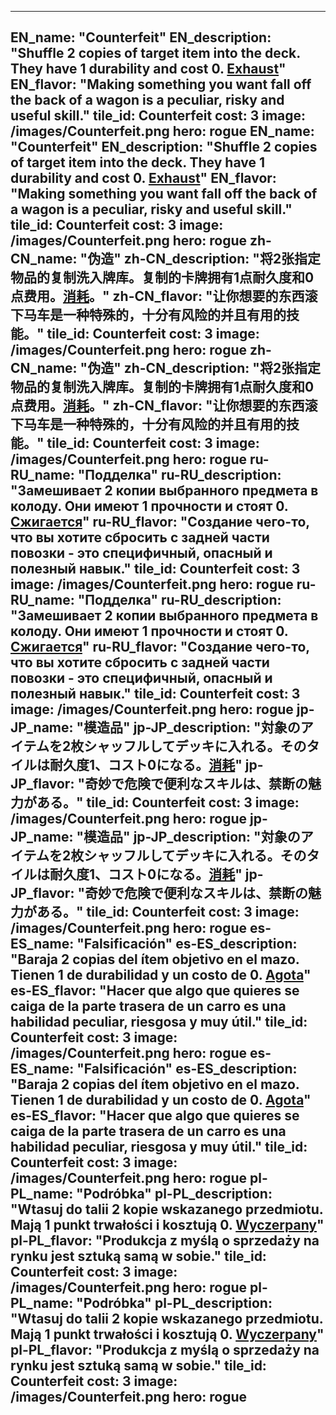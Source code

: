 ---

EN_name: "Counterfeit"
EN_description: "Shuffle 2 copies of target item into the deck. They have 1 durability and cost 0. <u>Exhaust</u>"
EN_flavor: "Making something you want fall off the back of a wagon is a peculiar, risky and useful skill."
tile_id: Counterfeit
cost: 3
image: /images/Counterfeit.png
hero: rogue
EN_name: "Counterfeit"
EN_description: "Shuffle 2 copies of target item into the deck. They have 1 durability and cost 0. <u>Exhaust</u>"
EN_flavor: "Making something you want fall off the back of a wagon is a peculiar, risky and useful skill."
tile_id: Counterfeit
cost: 3
image: /images/Counterfeit.png
hero: rogue
zh-CN_name: "伪造"
zh-CN_description: "将2张指定物品的复制洗入牌库。复制的卡牌拥有1点耐久度和0点费用。<u>消耗</u>。"
zh-CN_flavor: "让你想要的东西滚下马车是一种特殊的，十分有风险的并且有用的技能。"
tile_id: Counterfeit
cost: 3
image: /images/Counterfeit.png
hero: rogue
zh-CN_name: "伪造"
zh-CN_description: "将2张指定物品的复制洗入牌库。复制的卡牌拥有1点耐久度和0点费用。<u>消耗</u>。"
zh-CN_flavor: "让你想要的东西滚下马车是一种特殊的，十分有风险的并且有用的技能。"
tile_id: Counterfeit
cost: 3
image: /images/Counterfeit.png
hero: rogue
ru-RU_name: "Подделка"
ru-RU_description: "Замешивает 2 копии выбранного предмета в колоду. Они имеют 1 прочности и стоят 0. <u>Сжигается</u>"
ru-RU_flavor: "Создание чего-то, что вы хотите сбросить с задней части повозки - это специфичный, опасный и полезный навык."
tile_id: Counterfeit
cost: 3
image: /images/Counterfeit.png
hero: rogue
ru-RU_name: "Подделка"
ru-RU_description: "Замешивает 2 копии выбранного предмета в колоду. Они имеют 1 прочности и стоят 0. <u>Сжигается</u>"
ru-RU_flavor: "Создание чего-то, что вы хотите сбросить с задней части повозки - это специфичный, опасный и полезный навык."
tile_id: Counterfeit
cost: 3
image: /images/Counterfeit.png
hero: rogue
jp-JP_name: "模造品"
jp-JP_description: "対象のアイテムを2枚シャッフルしてデッキに入れる。そのタイルは耐久度1、コスト0になる。<u>消耗</u>"
jp-JP_flavor: "奇妙で危険で便利なスキルは、禁断の魅力がある。"
tile_id: Counterfeit
cost: 3
image: /images/Counterfeit.png
hero: rogue
jp-JP_name: "模造品"
jp-JP_description: "対象のアイテムを2枚シャッフルしてデッキに入れる。そのタイルは耐久度1、コスト0になる。<u>消耗</u>"
jp-JP_flavor: "奇妙で危険で便利なスキルは、禁断の魅力がある。"
tile_id: Counterfeit
cost: 3
image: /images/Counterfeit.png
hero: rogue
es-ES_name: "Falsificación"
es-ES_description: "Baraja 2 copias del ítem objetivo en el mazo. Tienen 1 de durabilidad y un costo de 0. <u>Agota</u>"
es-ES_flavor: "Hacer que algo que quieres se caiga de la parte trasera de un carro es una habilidad peculiar, riesgosa y muy útil."
tile_id: Counterfeit
cost: 3
image: /images/Counterfeit.png
hero: rogue
es-ES_name: "Falsificación"
es-ES_description: "Baraja 2 copias del ítem objetivo en el mazo. Tienen 1 de durabilidad y un costo de 0. <u>Agota</u>"
es-ES_flavor: "Hacer que algo que quieres se caiga de la parte trasera de un carro es una habilidad peculiar, riesgosa y muy útil."
tile_id: Counterfeit
cost: 3
image: /images/Counterfeit.png
hero: rogue
pl-PL_name: "Podróbka"
pl-PL_description: "Wtasuj do talii 2 kopie wskazanego przedmiotu. Mają 1 punkt trwałości i kosztują 0. <u>Wyczerpany</u>"
pl-PL_flavor: "Produkcja z myślą o sprzedaży na rynku jest sztuką samą w sobie."
tile_id: Counterfeit
cost: 3
image: /images/Counterfeit.png
hero: rogue
pl-PL_name: "Podróbka"
pl-PL_description: "Wtasuj do talii 2 kopie wskazanego przedmiotu. Mają 1 punkt trwałości i kosztują 0. <u>Wyczerpany</u>"
pl-PL_flavor: "Produkcja z myślą o sprzedaży na rynku jest sztuką samą w sobie."
tile_id: Counterfeit
cost: 3
image: /images/Counterfeit.png
hero: rogue
---
